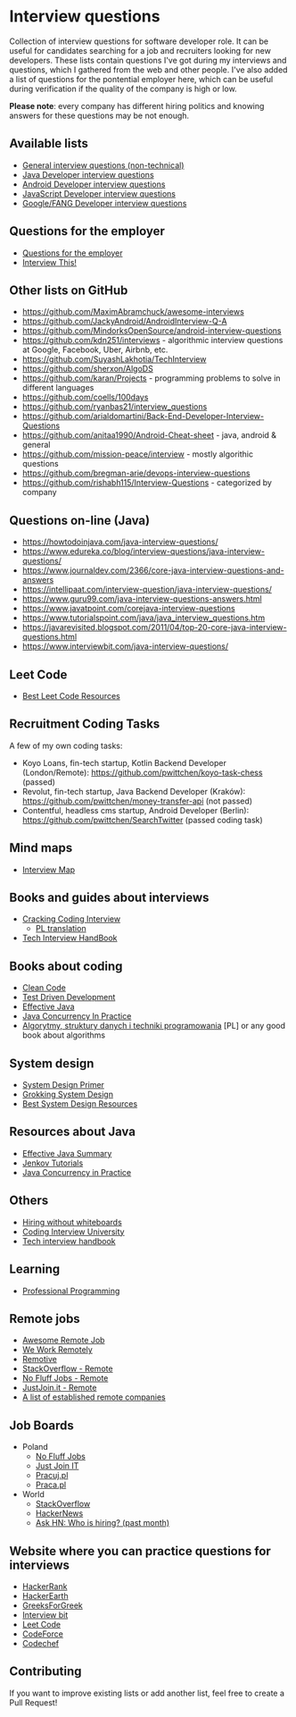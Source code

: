 Interview questions
===================

Collection of interview questions for software developer role. It can be useful for candidates searching for a job and recruiters looking for new developers. These lists contain questions I've got during my interviews and questions, which I gathered from the web and other people. I've also added a list of questions for the pontential employer here, which can be useful during verification if the quality of the company is high or low.

**Please note**: every company has different hiring politics and knowing answers for these questions may be not enough.

Available lists
---------------
- [General interview questions (non-technical)](https://github.com/pwittchen/interview-questions/blob/master/general-questions.md)
- [Java Developer interview questions](https://github.com/pwittchen/interview-questions/blob/master/java-developer.md)
- [Android Developer interview questions](https://github.com/pwittchen/interview-questions/blob/master/android-developer.md)
- [JavaScript Developer interview questions](https://github.com/pwittchen/interview-questions/blob/master/javascript-developer.md)
- [Google/FANG Developer interview questions](https://github.com/pwittchen/interview-questions/blob/master/google-developer.md)

Questions for the employer
--------------------------
- [Questions for the employer](https://github.com/pwittchen/interview-questions/blob/master/questions-for-the-employer.md)
- [Interview This!](https://github.com/Twipped/InterviewThis)

Other lists on GitHub
---------------------
- https://github.com/MaximAbramchuck/awesome-interviews
- https://github.com/JackyAndroid/AndroidInterview-Q-A
- https://github.com/MindorksOpenSource/android-interview-questions
- https://github.com/kdn251/interviews - algorithmic interview questions at Google, Facebook, Uber, Airbnb, etc.
- https://github.com/SuyashLakhotia/TechInterview
- https://github.com/sherxon/AlgoDS
- https://github.com/karan/Projects - programming problems to solve in different languages
- https://github.com/coells/100days
- https://github.com/ryanbas21/interview_questions
- https://github.com/arialdomartini/Back-End-Developer-Interview-Questions
- https://github.com/anitaa1990/Android-Cheat-sheet - java, android & general
- https://github.com/mission-peace/interview - mostly algorithic questions
- https://github.com/bregman-arie/devops-interview-questions
- https://github.com/rishabh115/Interview-Questions - categorized by company

Questions on-line (Java)
------------------------
- https://howtodoinjava.com/java-interview-questions/
- https://www.edureka.co/blog/interview-questions/java-interview-questions/
- https://www.journaldev.com/2366/core-java-interview-questions-and-answers
- https://intellipaat.com/interview-question/java-interview-questions/
- https://www.guru99.com/java-interview-questions-answers.html
- https://www.javatpoint.com/corejava-interview-questions
- https://www.tutorialspoint.com/java/java_interview_questions.htm
- https://javarevisited.blogspot.com/2011/04/top-20-core-java-interview-questions.html
- https://www.interviewbit.com/java-interview-questions/

Leet Code
---------
- [Best Leet Code Resources](https://github.com/armankhondker/best-leetcode-resources)

Recruitment Coding Tasks
------------------------

A few of my own coding tasks:
- Koyo Loans, fin-tech startup, Kotlin Backend Developer (London/Remote): https://github.com/pwittchen/koyo-task-chess (passed)
- Revolut, fin-tech startup, Java Backend Developer (Kraków): https://github.com/pwittchen/money-transfer-api (not passed)
- Contentful, headless cms startup, Android Developer (Berlin): https://github.com/pwittchen/SearchTwitter (passed coding task)

Mind maps
---------
- [Interview Map](https://github.com/KieSun/InterviewMap)

Books and guides about interviews
---------------------------------
- [Cracking Coding Interview](https://www.amazon.de/Cracking-Coding-Interview-6th-Programming/dp/0984782850/)
  - [PL translation](https://helion.pl/ksiazki/rozmowa-rekrutacyjna-dla-programistow-przewodnik-do-sukcesu-gayle-laakmann-mcdowell,rorepr.htm#format/d)
- [Tech Interview HandBook](https://github.com/yangshun/tech-interview-handbook)

Books about coding
------------------
- [Clean Code](http://helion.pl/ksiazki/czysty-kod-podrecznik-dobrego-programisty-robert-c-martin,czykov.htm)
- [Test Driven Development](http://helion.pl/ksiazki/tdd-sztuka-tworzenia-dobrego-kodu-kent-beck,tddszt.htm)
- [Effective Java](http://helion.pl/ksiazki/java-efektywne-programowanie-wydanie-ii-joshua-bloch,javep2.htm)
- [Java Concurrency In Practice](https://www.amazon.de/Java-Concurrency-Practice-Brian-Goetz/dp/0321349601/)
- [Algorytmy, struktury danych i techniki programowania](http://helion.pl/ksiazki/algorytmy-struktury-danych-i-techniki-programowania-wydanie-iv-piotr-wroblewski,algo4.htm) [PL] or any good book about algorithms

System design
-------------
- [System Design Primer](https://github.com/donnemartin/system-design-primer)
- [Grokking System Design](https://github.com/Jeevan-kumar-Raj/Grokking-System-Design)
- [Best System Design Resources](https://github.com/armankhondker/best-system-design-resources)

Resources about Java
--------------------
- [Effective Java Summary](https://github.com/HugoMatilla/Effective-JAVA-Summary)
- [Jenkov Tutorials](http://tutorials.jenkov.com/)
- [Java Concurrency in Practice](http://jcip.net/)

Others
------
- [Hiring without whiteboards](https://github.com/poteto/hiring-without-whiteboards)
- [Coding Interview University](https://github.com/jwasham/coding-interview-university)
- [Tech interview handbook](https://github.com/yangshun/tech-interview-handbook)

Learning
--------
- [Professional Programming](https://github.com/charlax/professional-programming)

Remote jobs
-----------
- [Awesome Remote Job](https://github.com/lukasz-madon/awesome-remote-job)
- [We Work Remotely](https://weworkremotely.com/)
- [Remotive](https://remotive.io/remote-companies)
- [StackOverflow - Remote](https://stackoverflow.com/jobs?r=true)
- [No Fluff Jobs - Remote](https://nofluffjobs.com/jobs/remote?criteria=city%3Dremote)
- [JustJoin.it - Remote](https://justjoin.it/remote)
- [A list of established remote companies](https://github.com/yanirs/established-remote)

Job Boards
----------
- Poland
  - [No Fluff Jobs](https://nofluffjobs.com/)
  - [Just Join IT](https://justjoin.it/)
  - [Pracuj.pl](https://www.pracuj.pl/praca/it%20-%20rozw%c3%b3j%20oprogramowania;cc,5016)
  - [Praca.pl](https://www.praca.pl/informatyka-programowanie.html)
- World
  - [StackOverflow](https://stackoverflow.com/jobs)
  - [HackerNews](https://news.ycombinator.com/jobs)
  - [Ask HN: Who is hiring? (past month)](https://hn.algolia.com/?dateRange=pastMonth&page=0&prefix=true&query=ASK%20HN%3A%20Who%20is%20hiring&sort=byDate&type=story)
  
Website where you can practice questions for interviews
-------------------------------------------------------
- [HackerRank](https://www.hackerrank.com/)
- [HackerEarth](https://www.hackerearth.com/)
- [GreeksForGreek](https://www.geeksforgeeks.org/)
- [Interview bit](https://www.interviewbit.com/)
- [Leet Code](https://leetcode.com/)
- [CodeForce](https://codeforces.com/)
- [Codechef](https://codechef.com/)


Contributing
------------

If you want to improve existing lists or add another list, feel free to create a Pull Request!
